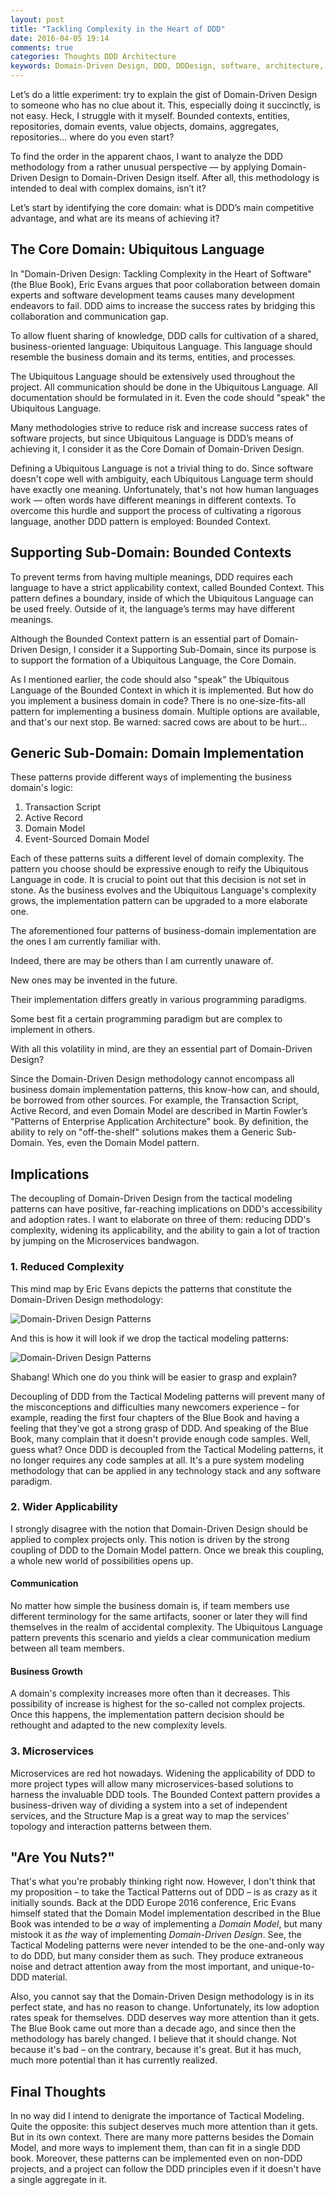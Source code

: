 ```yaml
---
layout: post
title: "Tackling Complexity in the Heart of DDD"
date: 2016-04-05 19:14
comments: true
categories: Thoughts DDD Architecture
keywords: Domain-Driven Design, DDD, DDDesign, software, architecture, methodology, bounded context, ubiquitous language, patterns, complexity, domain model, structure map, active record, event sourcing, cqrs
---
```


Let’s do a little experiment: try to explain the gist of Domain-Driven Design to someone who has no clue about it. This, especially doing it succinctly, is not easy. Heck, I struggle with it myself. Bounded contexts, entities, repositories, domain events, value objects, domains, aggregates, repositories… where do you even start?

To find the order in the apparent chaos, I want to analyze the DDD methodology from a rather unusual perspective — by applying Domain-Driven Design to Domain-Driven Design itself. After all, this methodology is intended to deal with complex domains, isn’t it?

Let’s start by identifying the core domain: what is DDD’s main competitive advantage, and what are its means of achieving it?

## The Core Domain: Ubiquitous Language
In "Domain-Driven Design: Tackling Complexity in the Heart of Software"(the Blue Book), Eric Evans argues that poor collaboration between domain experts and software development teams causes many development endeavors to fail. DDD aims to increase the success rates by bridging this collaboration and communication gap. 

<!-- more -->

To allow fluent sharing of knowledge, DDD calls for cultivation of a shared, business-oriented language: Ubiquitous Language. This language should resemble the business domain and its terms, entities, and processes. 

The Ubiquitous Language should be extensively used throughout the project. All communication should be done in the Ubiquitous Language. All documentation should be formulated in it. Even the code should "speak" the Ubiquitous Language.

Many methodologies strive to reduce risk and increase success rates of software projects, but since Ubiquitous Language is DDD’s means of achieving it, I consider it as the Core Domain of Domain-Driven Design.

Defining a Ubiquitous Language is not a trivial thing to do. Since software doesn't cope well with ambiguity, each Ubiquitous Language term should have exactly one meaning. Unfortunately, that's not how human languages work — often words have different meanings in different contexts. To overcome this hurdle and support the process of cultivating a rigorous language, another DDD pattern is employed: Bounded Context.

## Supporting Sub-Domain: Bounded Contexts
To prevent terms from having multiple meanings, DDD requires each language to have a strict applicability context, called Bounded Context. This pattern defines a boundary, inside of which the Ubiquitous Language can be used freely. Outside of it, the language’s terms may have different meanings.

Although the Bounded Context pattern is an essential part of Domain-Driven Design, I consider it a Supporting Sub-Domain, since its purpose is to support the formation of a Ubiquitous Language, the Core Domain.

As I mentioned earlier, the code should also "speak" the Ubiquitous Language of the Bounded Context in which it is implemented. But how do you implement a business domain in code? There is no one-size-fits-all pattern for implementing a business domain. Multiple options are available, and that's our next stop. Be warned: sacred cows are about to be hurt...

## Generic Sub-Domain: Domain Implementation
These patterns provide different ways of implementing the business domain's logic:

1. Transaction Script
2. Active Record
3. Domain Model
4. Event-Sourced Domain Model

Each of these patterns suits a different level of domain complexity. The pattern you choose should be expressive enough to reify the Ubiquitous Language in code. It is crucial to point out that this decision is not set in stone. As the business evolves and the Ubiquitous Language's complexity grows, the implementation pattern can be upgraded to a more elaborate one.

The aforementioned four patterns of business-domain implementation are the ones I am currently familiar with.

Indeed, there are may be others than I am currently unaware of.

New ones may be invented in the future.

Their implementation differs greatly in various programming paradigms.

Some best fit a certain programming paradigm but are complex to implement in others.

With all this volatility in mind, are they an essential part of Domain-Driven Design?

Since the Domain-Driven Design methodology cannot encompass all business domain implementation patterns, this know-how can, and should, be borrowed from other sources. For example, the Transaction Script, Active Record, and even Domain Model are described in Martin Fowler’s "Patterns of Enterprise Application Architecture" book. By definition, the ability to rely on "off-the-shelf" solutions makes them a Generic Sub-Domain. Yes, even the Domain Model pattern.

## Implications
The decoupling of Domain-Driven Design from the tactical modeling patterns can have positive, far-reaching implications on DDD's accessibility and adoption rates. I want to elaborate on three of them: reducing DDD's complexity, widening its applicability, and the ability to gain a lot of traction by jumping on the Microservices bandwagon. 

### 1. Reduced Complexity
This mind map by Eric Evans depicts the patterns that constitute the Domain-Driven Design methodology:

<img src="{{ root_url }}/images/ddd/ddd-patterns.png" alt="Domain-Driven Design Patterns" />

And this is how it will look if we drop the tactical modeling patterns:

<img src="{{ root_url }}/images/ddd/ddd-patterns2.png" alt="Domain-Driven Design Patterns" />

Shabang! Which one do you think will be easier to grasp and explain?

Decoupling of DDD from the Tactical Modeling patterns will prevent many of the misconceptions and difficulties many newcomers experience – for example, reading the first four chapters of the Blue Book and having a feeling that they've got a strong grasp of DDD. And speaking of the Blue Book, many complain that it doesn't provide enough code samples. Well, guess what? Once DDD is decoupled from the Tactical Modeling patterns, it no longer requires any code samples at all. It's a pure system modeling methodology that can be applied in any technology stack and any software paradigm.

### 2. Wider Applicability
I strongly disagree with the notion that Domain-Driven Design should be applied to complex projects only. This notion is driven by the strong coupling of DDD to the Domain Model pattern. Once we break this coupling, a whole new world of possibilities opens up.

#### Communication
No matter how simple the business domain is, if team members use different terminology for the same artifacts, sooner or later they will find themselves in the realm of accidental complexity. The Ubiquitous Language pattern prevents this scenario and yields a clear communication medium between all team members.

#### Business Growth
A domain's complexity increases more often than it decreases. This possibility of increase is highest for the so-called not complex projects. Once this happens, the implementation pattern decision should be rethought and adapted to the new complexity levels.

### 3. Microservices
Microservices are red hot nowadays. Widening the applicability of DDD to more project types will allow many microservices-based solutions to harness the invaluable DDD tools. The Bounded Context pattern provides a business-driven way of dividing a system into a set of independent services, and the Structure Map is a great way to map the services’ topology and interaction patterns between them.

## "Are You Nuts?"
That's what you're probably thinking right now. However, I don't think that my proposition – to take the Tactical Patterns out of DDD – is as crazy as it initially sounds. Back at the DDD Europe 2016 conference, Eric Evans himself stated that the Domain Model implementation described in the Blue Book was intended to be *a* way of implementing a *Domain Model*, but many mistook it as *the* way of implementing *Domain-Driven Design*. See, the Tactical Modeling patterns were never intended to be the one-and-only way to do DDD, but many consider them as such. They produce extraneous noise and detract attention away from the most important, and unique-to-DDD material.

Also, you cannot say that the Domain-Driven Design methodology is in its perfect state, and has no reason to change. Unfortunately, its low adoption rates speak for themselves. DDD deserves way more attention than it gets. The Blue Book came out more than a decade ago, and since then the methodology has barely changed. I believe that it should change. Not because it's bad – on the contrary, because it's great. But it has much, much more potential than it has currently realized.

## Final Thoughts
In no way did I intend to denigrate the importance of Tactical Modeling. Quite the opposite: this subject deserves much more attention than it gets. But in its own context. There are many more patterns besides the Domain Model, and more ways to implement them, than can fit in a single DDD book. Moreover, these patterns can be implemented even on non-DDD projects, and a project can follow the DDD principles even if it doesn't have a single aggregate in it.